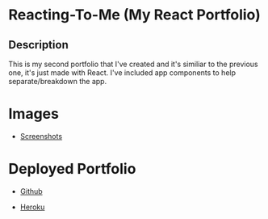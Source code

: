 # Reacting-To-Me (My React Portfolio)


## Description

This is my second portfolio that I've created and it's similiar to the previous one, it's just made with React. I've included app components to help separate/breakdown the app.



# Images

- [Screenshots](public\reacting-to-me.png)



# Deployed Portfolio

- [Github](https://github.com/KyaahB/Reacting-To-Me)

- [Heroku](https://shielded-scrubland-43877.herokuapp.com/)


